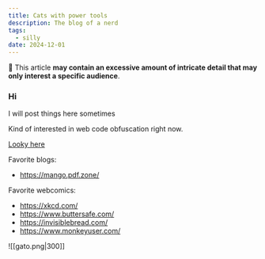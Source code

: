 ```yaml
---
title: Cats with power tools
description: The blog of a nerd
tags:
  - silly
date: 2024-12-01
---
```

🧹 This article **may contain an excessive amount of intricate detail that may only interest a specific audience**.
### Hi

I will post things here sometimes

Kind of interested in web code obfuscation right now.

[Looky here](/obfuscation/)

Favorite blogs:
- https://mango.pdf.zone/

Favorite webcomics:
- https://xkcd.com/
- https://www.buttersafe.com/
- https://invisiblebread.com/
- https://www.monkeyuser.com/

![[gato.png|300]]
